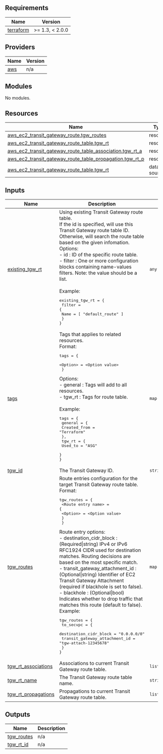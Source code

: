 ## Requirements

| Name | Version |
|------|---------|
| <a name="requirement_terraform"></a> [terraform](#requirement\_terraform) | >= 1.3, < 2.0.0 |

## Providers

| Name | Version |
|------|---------|
| <a name="provider_aws"></a> [aws](#provider\_aws) | n/a |

## Modules

No modules.

## Resources

| Name | Type |
|------|------|
| [aws_ec2_transit_gateway_route.tgw_routes](https://registry.terraform.io/providers/hashicorp/aws/latest/docs/resources/ec2_transit_gateway_route) | resource |
| [aws_ec2_transit_gateway_route_table.tgw_rt](https://registry.terraform.io/providers/hashicorp/aws/latest/docs/resources/ec2_transit_gateway_route_table) | resource |
| [aws_ec2_transit_gateway_route_table_association.tgw_rt_a](https://registry.terraform.io/providers/hashicorp/aws/latest/docs/resources/ec2_transit_gateway_route_table_association) | resource |
| [aws_ec2_transit_gateway_route_table_propagation.tgw_rt_p](https://registry.terraform.io/providers/hashicorp/aws/latest/docs/resources/ec2_transit_gateway_route_table_propagation) | resource |
| [aws_ec2_transit_gateway_route_table.tgw_rt](https://registry.terraform.io/providers/hashicorp/aws/latest/docs/data-sources/ec2_transit_gateway_route_table) | data source |

## Inputs

| Name | Description | Type | Default | Required |
|------|-------------|------|---------|:--------:|
| <a name="input_existing_tgw_rt"></a> [existing\_tgw\_rt](#input\_existing\_tgw\_rt) | Using existing Transit Gateway route table. <br>If the id is specified, will use this Transit Gateway route table ID. Otherwise, will search the route table based on the given infomation.<br>Options:<br>    - id     :  ID of the specific route table.<br>    - filter :  One or more configuration blocks containing name-values filters. Note: the value should be a list.<br>    <br>Example:<pre>existing_tgw_rt = {<br>    filter = {<br>        Name = [ "default_route" ]<br>    }<br>}</pre> | `any` | `null` | no |
| <a name="input_tags"></a> [tags](#input\_tags) | Tags that applies to related resources.<br>Format:<pre>tags = {<br>      \<Option\> = \<Option value\><br>  }</pre>Options:<br>  - general :  Tags will add to all resources.<br>  - tgw\_rt      :  Tags for route table.<br><br>Example:<pre>tags = {<br>  general = {<br>    Created_from = "Terraform"<br>  },<br>  tgw_rt = {<br>    Used_to = "ASG"<br>  }<br>}</pre> | `map(map(string))` | `{}` | no |
| <a name="input_tgw_id"></a> [tgw\_id](#input\_tgw\_id) | The Transit Gateway ID. | `string` | `null` | no |
| <a name="input_tgw_routes"></a> [tgw\_routes](#input\_tgw\_routes) | Route entries configuration for the target Transit Gateway route table.<br>Format:<pre>tgw_routes = {<br>        \<Route entry name\> = {<br>            \<Option\> = \<Option value\><br>        }<br>    }</pre>Route entry options:<br>    - destination\_cidr\_block        : (Required\|string) IPv4 or IPv6 RFC1924 CIDR used for destination matches. Routing decisions are based on the most specific match.<br>    - transit\_gateway\_attachment\_id : (Optional\|string) Identifier of EC2 Transit Gateway Attachment (required if blackhole is set to false).<br>    - blackhole                     : (Optional\|bool) Indicates whether to drop traffic that matches this route (default to false).<br>Example:<pre>tgw_routes = {<br>    to_secvpc = {<br>        destination_cidr_block = "0.0.0.0/0"<br>        transit_gateway_attachment_id = "tgw-attach-12345678"<br>    }<br>}</pre> | `map(map(string))` | `{}` | no |
| <a name="input_tgw_rt_associations"></a> [tgw\_rt\_associations](#input\_tgw\_rt\_associations) | Associations to current Transit Gateway route table. | `list(string)` | `[]` | no |
| <a name="input_tgw_rt_name"></a> [tgw\_rt\_name](#input\_tgw\_rt\_name) | The Transit Gateway route table name. | `string` | `null` | no |
| <a name="input_tgw_rt_propagations"></a> [tgw\_rt\_propagations](#input\_tgw\_rt\_propagations) | Propagations to current Transit Gateway route table. | `list(string)` | `[]` | no |

## Outputs

| Name | Description |
|------|-------------|
| <a name="output_tgw_routes"></a> [tgw\_routes](#output\_tgw\_routes) | n/a |
| <a name="output_tgw_rt_id"></a> [tgw\_rt\_id](#output\_tgw\_rt\_id) | n/a |
